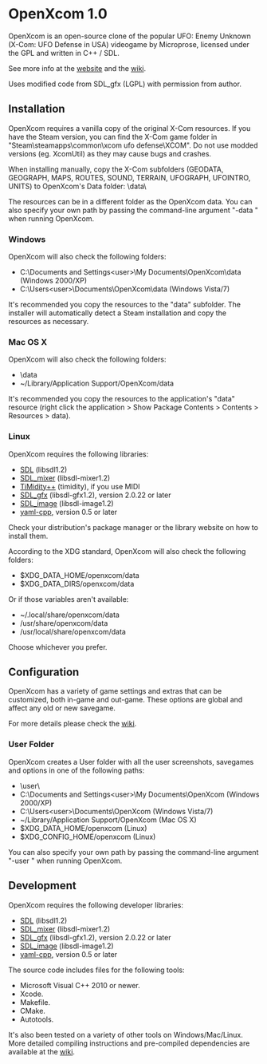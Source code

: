 # OpenXcom 1.0

OpenXcom is an open-source clone of the popular
UFO: Enemy Unknown (X-Com: UFO Defense in USA) videogame by
Microprose, licensed under the GPL and written in C++ / SDL.

See more info at the [website](http://openxcom.org)
and the [wiki](http://ufopaedia.org/index.php?title=OpenXcom).

Uses modified code from SDL\_gfx (LGPL) with permission from author.

## Installation

OpenXcom requires a vanilla copy of the original X-Com resources.
If you have the Steam version, you can find the X-Com game
folder in "Steam\steamapps\common\xcom ufo defense\XCOM".
Do not use modded versions (eg. XcomUtil) as they may cause bugs
and crashes.

When installing manually, copy the X-Com subfolders (GEODATA,
GEOGRAPH, MAPS, ROUTES, SOUND, TERRAIN, UFOGRAPH, UFOINTRO,
UNITS) to OpenXcom's Data folder: <game directory>\data\

The resources can be in a different folder as the OpenXcom data.
You can also specify your own path by passing the command-line
argument "-data <data path>" when running OpenXcom.

### Windows

OpenXcom will also check the following folders:

- C:\Documents and Settings\<user>\My Documents\OpenXcom\data (Windows 2000/XP)
- C:\Users\<user>\Documents\OpenXcom\data (Windows Vista/7)

It's recommended you copy the resources to the "data" subfolder.
The installer will automatically detect a Steam installation
and copy the resources as necessary.

### Mac OS X

OpenXcom will also check the following folders:

- <application resources>\data
- ~/Library/Application Support/OpenXcom/data

It's recommended you copy the resources to the application's "data"
resource (right click the application > Show Package Contents >
Contents > Resources > data).

### Linux

OpenXcom requires the following libraries:

- [SDL](http://www.libsdl.org) (libsdl1.2)
- [SDL\_mixer](http://www.libsdl.org/projects/SDL_mixer/) (libsdl-mixer1.2)
- [TiMidity++](http://timidity.sourceforge.net/) (timidity), if you use MIDI
- [SDL\_gfx](http://www.ferzkopp.net/joomla/content/view/19/14/) (libsdl-gfx1.2), version 2.0.22 or later
- [SDL\_image](http://www.libsdl.org/projects/SDL_image/) (libsdl-image1.2)
- [yaml-cpp](http://code.google.com/p/yaml-cpp/), version 0.5 or later

Check your distribution's package manager or the library
website on how to install them.

According to the XDG standard, OpenXcom will also check the
following folders:

- $XDG\_DATA\_HOME/openxcom/data
- $XDG\_DATA\_DIRS/openxcom/data

Or if those variables aren't available:

- ~/.local/share/openxcom/data
- /usr/share/openxcom/data
- /usr/local/share/openxcom/data

Choose whichever you prefer.


## Configuration

OpenXcom has a variety of game settings and extras that can be
customized, both in-game and out-game. These options are global
and affect any old or new savegame.

For more details please check the [wiki](http://ufopaedia.org/index.php?title=Options_(OpenXcom)).

### User Folder

OpenXcom creates a User folder with all the user screenshots,
savegames and options in one of the following paths:

- <game directory>\user\
- C:\Documents and Settings\<user>\My Documents\OpenXcom (Windows 2000/XP)
- C:\Users\<user>\Documents\OpenXcom (Windows Vista/7)
- ~/Library/Application Support/OpenXcom (Mac OS X)
- $XDG\_DATA\_HOME/openxcom (Linux)
- $XDG\_CONFIG\_HOME/openxcom (Linux)

You can also specify your own path by passing the command-line
argument "-user <user path>" when running OpenXcom.


## Development

OpenXcom requires the following developer libraries:

- [SDL](http://www.libsdl.org) (libsdl1.2)
- [SDL\_mixer](http://www.libsdl.org/projects/SDL_mixer/) (libsdl-mixer1.2)
- [SDL\_gfx](http://www.ferzkopp.net/joomla/content/view/19/14/) (libsdl-gfx1.2), version 2.0.22 or later
- [SDL\_image](http://www.libsdl.org/projects/SDL_image/) (libsdl-image1.2)
- [yaml-cpp](http://code.google.com/p/yaml-cpp/), version 0.5 or later

The source code includes files for the following tools:

- Microsoft Visual C++ 2010 or newer.
- Xcode.
- Makefile.
- CMake.
- Autotools.

It's also been tested on a variety of other tools on
Windows/Mac/Linux. More detailed compiling instructions
and pre-compiled dependencies are available at the [wiki](http://ufopaedia.org/index.php?title=Compiling_(OpenXcom)).
